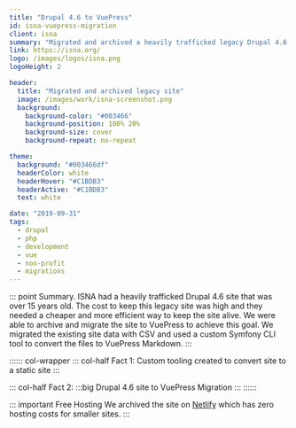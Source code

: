 ```yaml
---
title: "Drupal 4.6 to VuePress"
id: isna-vuepress-migration
client: isna
summary: "Migrated and archived a heavily trafficked legacy Drupal 4.6 to VuePress."
link: https://isna.org/
logo: /images/logos/isna.png
logoHeight: 2

header:
  title: "Migrated and archived legacy site"
  image: /images/work/isna-screenshot.png
  background:
    background-color: "#003466"
    background-position: 100% 20%
    background-size: cover
    background-repeat: no-repeat

theme:
  background: "#003466df"
  headerColor: white
  headerHover: "#C1BDB3"
  headerActive: "#C1BDB3"
  text: white

date: "2019-09-31"
tags:
  - drupal
  - php
  - development
  - vue
  - non-profit
  - migrations
---
```

::: point Summary.
ISNA had a heavily trafficked Drupal 4.6 site that was over 15 years old.  The cost to keep this legacy site was high and they needed a cheaper and more efficient way to keep the site alive.  We were able to archive and migrate the site to VuePress to achieve this goal.  We migrated the existing site data with CSV and used a custom Symfony CLI tool to convert the files to VuePress Markdown.
:::

:::::: col-wrapper
::: col-half Fact 1:
Custom tooling created to convert site to a static site
:::

::: col-half Fact 2:
:::big
Drupal 4.6 site to VuePress Migration
:::
::::::

::: important Free Hosting
We archived the site on [Netlify](https://www.netlify.com/) which has zero hosting costs for smaller sites.
:::
